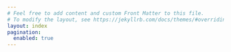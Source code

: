 ```yaml
---
# Feel free to add content and custom Front Matter to this file.
# To modify the layout, see https://jekyllrb.com/docs/themes/#overriding-theme-defaults
layout: index
pagination:
  enabled: true
---
```

